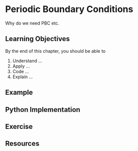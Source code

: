 # Periodic Boundary Conditions

Why do we need PBC etc.

## Learning Objectives

By the end of this chapter, you should be able to

1. Understand ...
2. Apply ...
3. Code ...
4. Explain ...

## Example

## Python Implementation

## Exercise

## Resources
